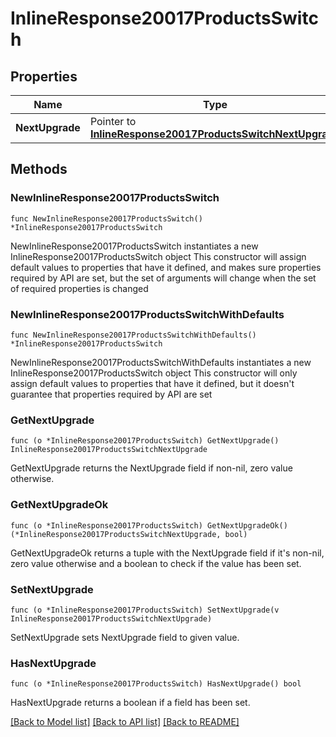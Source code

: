 # InlineResponse20017ProductsSwitch

## Properties

Name | Type | Description | Notes
------------ | ------------- | ------------- | -------------
**NextUpgrade** | Pointer to [**InlineResponse20017ProductsSwitchNextUpgrade**](InlineResponse20017ProductsSwitchNextUpgrade.md) |  | [optional] 

## Methods

### NewInlineResponse20017ProductsSwitch

`func NewInlineResponse20017ProductsSwitch() *InlineResponse20017ProductsSwitch`

NewInlineResponse20017ProductsSwitch instantiates a new InlineResponse20017ProductsSwitch object
This constructor will assign default values to properties that have it defined,
and makes sure properties required by API are set, but the set of arguments
will change when the set of required properties is changed

### NewInlineResponse20017ProductsSwitchWithDefaults

`func NewInlineResponse20017ProductsSwitchWithDefaults() *InlineResponse20017ProductsSwitch`

NewInlineResponse20017ProductsSwitchWithDefaults instantiates a new InlineResponse20017ProductsSwitch object
This constructor will only assign default values to properties that have it defined,
but it doesn't guarantee that properties required by API are set

### GetNextUpgrade

`func (o *InlineResponse20017ProductsSwitch) GetNextUpgrade() InlineResponse20017ProductsSwitchNextUpgrade`

GetNextUpgrade returns the NextUpgrade field if non-nil, zero value otherwise.

### GetNextUpgradeOk

`func (o *InlineResponse20017ProductsSwitch) GetNextUpgradeOk() (*InlineResponse20017ProductsSwitchNextUpgrade, bool)`

GetNextUpgradeOk returns a tuple with the NextUpgrade field if it's non-nil, zero value otherwise
and a boolean to check if the value has been set.

### SetNextUpgrade

`func (o *InlineResponse20017ProductsSwitch) SetNextUpgrade(v InlineResponse20017ProductsSwitchNextUpgrade)`

SetNextUpgrade sets NextUpgrade field to given value.

### HasNextUpgrade

`func (o *InlineResponse20017ProductsSwitch) HasNextUpgrade() bool`

HasNextUpgrade returns a boolean if a field has been set.


[[Back to Model list]](../README.md#documentation-for-models) [[Back to API list]](../README.md#documentation-for-api-endpoints) [[Back to README]](../README.md)


